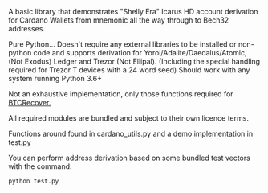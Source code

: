 A basic library that demonstrates "Shelly Era" Icarus HD account derivation for Cardano Wallets from mnemonic all the way through to Bech32 addresses.

Pure Python... Doesn't require any external libraries to be installed or non-python code and supports derivation for Yoroi/Adalite/Daedalus/Atomic, (Not Exodus) Ledger and Trezor (Not Ellipal). (Including the special handling required for Trezor T devices with a 24 word seed) Should work with any system running Python 3.6+

Not an exhaustive implementation, only those functions required for [BTCRecover.](https://github.com/3rdIteration/btcrecover/)

All required modules are bundled and subject to their own licence terms.

Functions around found in cardano_utils.py and a demo implementation in test.py

You can perform address derivation based on some bundled test vectors with the command:

`python test.py`
